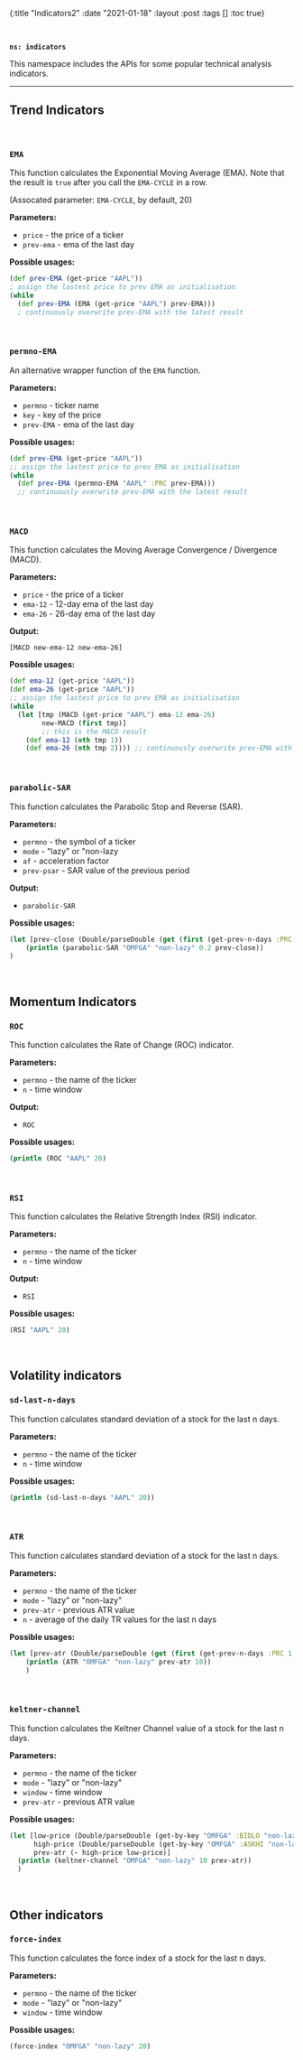 {:title "Indicators2"
 :date "2021-01-18"
 :layout :post
 :tags  []
 :toc true}

<br>

**`ns: indicators`**

This namespace includes the APIs for some popular technical analysis indicators.

---

## Trend Indicators

<br>

### `EMA`

This function calculates the Exponential Moving Average (EMA). Note that the result is `true` after you call the `EMA-CYCLE` in a row.

(Assocated parameter: `EMA-CYCLE`, by default, 20)

**Parameters:**

- `price` - the price of a ticker
- `prev-ema` - ema of the last day

**Possible usages:**

```clojure
(def prev-EMA (get-price "AAPL")) 
; assign the lastest price to prev EMA as initialisation
(while
  (def prev-EMA (EMA (get-price "AAPL") prev-EMA))) 
  ; continuously overwrite prev-EMA with the latest result
```

<br>

### `permno-EMA`

An alternative wrapper function of the `EMA` function.

**Parameters:**

- `permno` - ticker name
- `key` - key of the price
- `prev-EMA` - ema of the last day

**Possible usages:**

```clojure
(def prev-EMA (get-price "AAPL")) 
;; assign the lastest price to prev EMA as initialisation
(while
  (def prev-EMA (permno-EMA "AAPL" :PRC prev-EMA))) 
  ;; continuously overwrite prev-EMA with the latest result
```

<br>

### `MACD`

This function calculates the Moving Average Convergence / Divergence (MACD).

**Parameters:**

- `price` - the price of a ticker
- `ema-12` - 12-day ema of the last day
- `ema-26` - 26-day ema of the last day

**Output:**

`[MACD new-ema-12 new-ema-26]`

**Possible usages:**

```clojure
(def ema-12 (get-price "AAPL")) 
(def ema-26 (get-price "AAPL"))
;; assign the lastest price to prev EMA as initialisation
(while
  (let [tmp (MACD (get-price "AAPL") ema-12 ema-26)
        new-MACD (first tmp)] 
        ;; this is the MACD result
    (def ema-12 (nth tmp 1))
    (def ema-26 (nth tmp 2)))) ;; continuously overwrite prev-EMA with the latest result
```

<br>

### `parabolic-SAR`

This function calculates the Parabolic Stop and Reverse (SAR).

**Parameters:**

- `permno` - the symbol of a ticker
- `mode` - "lazy" or "non-lazy
- `af` - acceleration factor
- `prev-psar` - SAR value of the previous period

**Output:**

- `parabolic-SAR`

**Possible usages:**

```clojure
(let [prev-close (Double/parseDouble (get (first (get-prev-n-days :PRC 1 "OMFGA")) :PRC))]
    (println (parabolic-SAR "OMFGA" "non-lazy" 0.2 prev-close))
)
```

<br>

## Momentum Indicators
### `ROC`

This function calculates the Rate of Change (ROC) indicator.

**Parameters:**

- `permno` - the name of the ticker
- `n` - time window

**Output:**

- `ROC`

**Possible usages:**

```clojure
(println (ROC "AAPL" 20)
```

<br>

### `RSI`

This function calculates the Relative Strength Index (RSI) indicator.

**Parameters:**

- `permno` - the name of the ticker
- `n` - time window

**Output:**

- `RSI`


**Possible usages:**

```clojure
(RSI "AAPL" 20)
```

<br>

## Volatility indicators
### `sd-last-n-days`

This function calculates standard deviation of a stock for the last n days.

**Parameters:**

- `permno` - the name of the ticker
- `n` - time window

**Possible usages:**

```clojure
(println (sd-last-n-days "AAPL" 20))
```
<br>

### `ATR`

This function calculates standard deviation of a stock for the last n days.

**Parameters:**

- `permno` - the name of the ticker
- `mode` - "lazy" or "non-lazy"
- `prev-atr` - previous ATR value
- `n` - average of the daily TR values for the last n days

**Possible usages:**

```clojure
(let [prev-atr (Double/parseDouble (get (first (get-prev-n-days :PRC 1 "OMFGA")) :PRC))]
    (println (ATR "OMFGA" "non-lazy" prev-atr 10))
    )
```
<br>


### `keltner-channel`

This function calculates the Keltner Channel value of a stock for the last n days.

**Parameters:**

- `permno` - the name of the ticker
- `mode` - "lazy" or "non-lazy"
- `window` - time window
- `prev-atr` - previous ATR value

**Possible usages:**

```clojure
(let [low-price (Double/parseDouble (get-by-key "OMFGA" :BIDLO "non-lazy"))
      high-price (Double/parseDouble (get-by-key "OMFGA" :ASKHI "non-lazy"))
      prev-atr (- high-price low-price)]
  (println (keltner-channel "OMFGA" "non-lazy" 10 prev-atr))
  )
```
<br>

## Other indicators
### `force-index`

This function calculates the force index of a stock for the last n days.

**Parameters:**

- `permno` - the name of the ticker
- `mode` - "lazy" or "non-lazy"
- `window` - time window

**Possible usages:**

```clojure
(force-index "OMFGA" "non-lazy" 20)
```
<br>